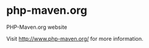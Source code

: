 php-maven.org
=============

PHP-Maven.org website

Visit http://www.php-maven.org/ for more information.